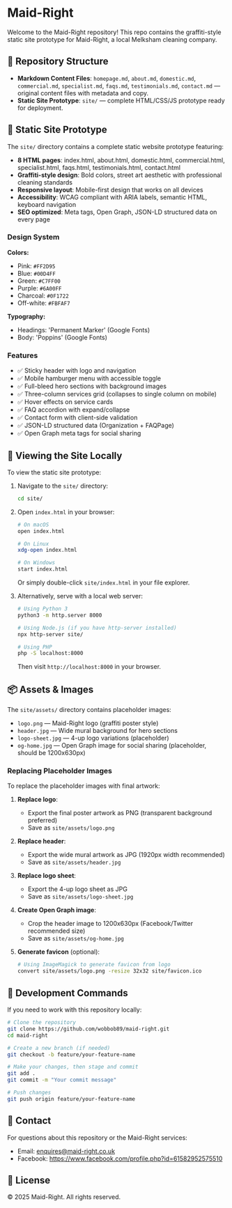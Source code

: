 # Maid-Right

Welcome to the Maid-Right repository! This repo contains the graffiti-style static site prototype for Maid-Right, a local Melksham cleaning company.

## 📁 Repository Structure

- **Markdown Content Files**: `homepage.md`, `about.md`, `domestic.md`, `commercial.md`, `specialist.md`, `faqs.md`, `testimonials.md`, `contact.md` — original content files with metadata and copy.
- **Static Site Prototype**: `site/` — complete HTML/CSS/JS prototype ready for deployment.

## 🎨 Static Site Prototype

The `site/` directory contains a complete static website prototype featuring:

- **8 HTML pages**: index.html, about.html, domestic.html, commercial.html, specialist.html, faqs.html, testimonials.html, contact.html
- **Graffiti-style design**: Bold colors, street art aesthetic with professional cleaning standards
- **Responsive layout**: Mobile-first design that works on all devices
- **Accessibility**: WCAG compliant with ARIA labels, semantic HTML, keyboard navigation
- **SEO optimized**: Meta tags, Open Graph, JSON-LD structured data on every page

### Design System

**Colors:**
- Pink: `#FF2D95`
- Blue: `#00D4FF`
- Green: `#C7FF00`
- Purple: `#6A00FF`
- Charcoal: `#0F1722`
- Off-white: `#FBFAF7`

**Typography:**
- Headings: 'Permanent Marker' (Google Fonts)
- Body: 'Poppins' (Google Fonts)

### Features

- ✅ Sticky header with logo and navigation
- ✅ Mobile hamburger menu with accessible toggle
- ✅ Full-bleed hero sections with background images
- ✅ Three-column services grid (collapses to single column on mobile)
- ✅ Hover effects on service cards
- ✅ FAQ accordion with expand/collapse
- ✅ Contact form with client-side validation
- ✅ JSON-LD structured data (Organization + FAQPage)
- ✅ Open Graph meta tags for social sharing

## 🚀 Viewing the Site Locally

To view the static site prototype:

1. Navigate to the `site/` directory:
   ```bash
   cd site/
   ```

2. Open `index.html` in your browser:
   ```bash
   # On macOS
   open index.html
   
   # On Linux
   xdg-open index.html
   
   # On Windows
   start index.html
   ```

   Or simply double-click `site/index.html` in your file explorer.

3. Alternatively, serve with a local web server:
   ```bash
   # Using Python 3
   python3 -m http.server 8000
   
   # Using Node.js (if you have http-server installed)
   npx http-server site/
   
   # Using PHP
   php -S localhost:8000
   ```
   
   Then visit `http://localhost:8000` in your browser.

## 📦 Assets & Images

The `site/assets/` directory contains placeholder images:

- `logo.png` — Maid-Right logo (graffiti poster style)
- `header.jpg` — Wide mural background for hero sections
- `logo-sheet.jpg` — 4-up logo variations (placeholder)
- `og-home.jpg` — Open Graph image for social sharing (placeholder, should be 1200x630px)

### Replacing Placeholder Images

To replace the placeholder images with final artwork:

1. **Replace logo**: 
   - Export the final poster artwork as PNG (transparent background preferred)
   - Save as `site/assets/logo.png`

2. **Replace header**: 
   - Export the wide mural artwork as JPG (1920px width recommended)
   - Save as `site/assets/header.jpg`

3. **Replace logo sheet**: 
   - Export the 4-up logo sheet as JPG
   - Save as `site/assets/logo-sheet.jpg`

4. **Create Open Graph image**: 
   - Crop the header image to 1200x630px (Facebook/Twitter recommended size)
   - Save as `site/assets/og-home.jpg`

5. **Generate favicon** (optional):
   ```bash
   # Using ImageMagick to generate favicon from logo
   convert site/assets/logo.png -resize 32x32 site/favicon.ico
   ```

## 🔧 Development Commands

If you need to work with this repository locally:

```bash
# Clone the repository
git clone https://github.com/wobbob89/maid-right.git
cd maid-right

# Create a new branch (if needed)
git checkout -b feature/your-feature-name

# Make your changes, then stage and commit
git add .
git commit -m "Your commit message"

# Push changes
git push origin feature/your-feature-name
```

## 📧 Contact

For questions about this repository or the Maid-Right services:

- Email: enquires@maid-right.co.uk
- Facebook: https://www.facebook.com/profile.php?id=61582952575510

## 📄 License

© 2025 Maid-Right. All rights reserved.
